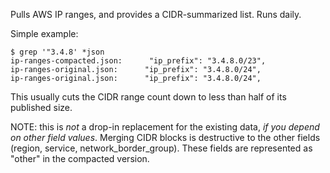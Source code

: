 Pulls AWS IP ranges, and provides a CIDR-summarized list. Runs daily.

Simple example:

```
$ grep '"3.4.8' *json
ip-ranges-compacted.json:      "ip_prefix": "3.4.8.0/23",
ip-ranges-original.json:      "ip_prefix": "3.4.8.0/24",
ip-ranges-original.json:      "ip_prefix": "3.4.8.0/24",
```

This usually cuts the CIDR range count down to less than half of its published size.

NOTE: this is *not* a drop-in replacement for the existing data, _if you depend on other field values_. Merging CIDR blocks is destructive to the other fields (region, service, network_border_group). These fields are represented as "other" in the compacted version.

